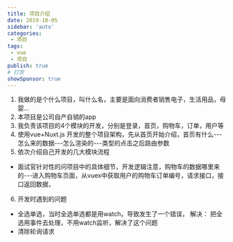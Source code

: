 ```yaml
---
title: 项目介绍
date: 2019-10-05
sidebar: 'auto'
categories:
 - 项目
tags:
 - vue
 - 项目
publish: true
# 打赏
showSponsor: true
---
```


1. 我做的是个什么项目，叫什么名，主要是面向消费者销售电子，生活用品，母婴...
2. 本项目是公司自产自销的app
3. 我负责该项目的4个模块的开发，分别是登录，首页，购物车，订单，用户等
4. 使用vue+Nuxt.js 开发的整个项目架构，先从首页开始介绍，首页有什么---怎么来的数据---怎么渲染的---类型的点击之后路由参数
5. 依次介绍自己开发的几大模块流程

* 面试官针对性的问项目中的具体细节，开发逻辑注意，购物车的数据哪里来的---进入购物车页面，从vuex中获取用户的购物车订单编号，请求接口，接口返回数据，

6. 开发时遇到的问题

- 全选单选，当时全选单选都是用watch，导致发生了一个错误，
解决： 把全选用事件去处理，不用watch监听，解决了这个问题
- 清除轮询请求
